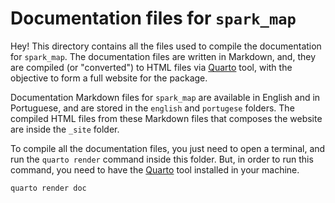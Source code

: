 # Documentation files for `spark_map`

Hey! This directory contains all the files used to compile the documentation for `spark_map`. The documentation files are written in Markdown, and, they are compiled (or "converted") to HTML files via [Quarto](https://quarto.org/) tool, with the objective to form a full website for the package.

Documentation Markdown files for `spark_map` are available in English and in Portuguese, and are stored in the `english` and `portugese` folders. The compiled HTML files from these Markdown files that composes the website are inside the `_site` folder.

To compile all the documentation files, you just need to open a terminal, and run the `quarto render` command inside this folder. But, in order to run this command, you need to have the [Quarto](https://quarto.org/) tool installed in your machine.

```bash
quarto render doc
```